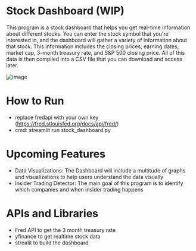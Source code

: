 # Stock Dashboard (WIP)
This program is a stock dashboard that helps you get real-time information about different stocks. You can enter the stock symbol that you're interested in, and the dashboard will gather a variety of information about that stock. This information includes the closing prices, earning dates, market cap, 3-month treasury rate, and S&P 500 closing price. All of this data is then compiled into a CSV file that you can download and access later.

![image](https://user-images.githubusercontent.com/30853467/228386850-e442a62b-24c1-4a1a-93b1-c16f6d65f717.png)


# How to Run
- replace fredapi with your own key (https://fred.stlouisfed.org/docs/api/fred/)
- cmd: streamlit run stock_dashboard.py

# Upcoming Features
- Data Visualizations: The Dashboard will include a multitude of graphs and visualizations to help users understand the data visually
- Insider Trading Detector: The main goal of this program is to identify which companies and when insider trading happens

# APIs and Libraries
- Fred API to get the 3 month treasury rate
- yfinance to get realtime stock data
- strealit to build the dashboard
